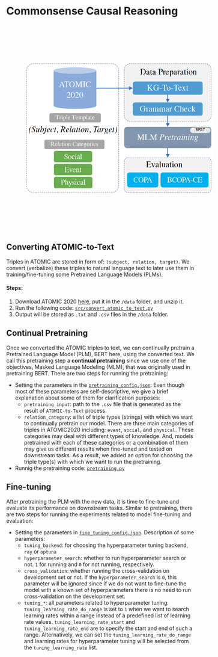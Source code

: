 # Commonsense Causal Reasoning

<p align="center">
  <img src='method.png' width='500' height='350' style="vertical-align:middle;margin:100px 50px">
</p>

## Converting ATOMIC-to-Text
Triples in ATOMIC are stored in form of: `(subject, relation, target)`. We convert (verbalize) these triples to natural language text to later use them in training/fine-tuning some Pretrained Language Models (PLMs).
#### Steps:
1. Download ATOMIC 2020 [here](https://allenai.org/data/atomic-2020), put it in the `/data` folder, and unzip it.
2. Run the following code: [`src/convert_atomic_to_text.py`](https://github.com/phosseini/causal-reasoning/blob/main/src/convert_atomic_to_text.py)
3. Output will be stored as `.txt` and `.csv` files in the `/data` folder.


## Continual Pretraining
Once we converted the ATOMIC triples to text, we can continually pretrain a Pretrained Language Model (PLM), BERT here, using the converted text. We call this pretraining step a **continual pretraining** since we use one of the objectives, Masked Language Modeling (MLM), that was originally used in pretraining BERT. There are two steps for running the pretraining:
* Setting the parameters in the [`pretraining_config.json`](https://github.com/phosseini/causal-reasoning/blob/main/config/pretraining_config.json): Even though most of these parameters are self-descriptive, we give a brief explanation about some of them for clarification purposes:
  * `pretraining_input`: path to the `.csv` file that is generated as the result of `ATOMIC-to-Text` process.
  * `relation_category`: a list of triple types (strings) with which we want to continually pretrain our model. There are three main categories of triples in ATOMIC2020 including: `event`, `social`, and `physical`. These categories may deal with different types of knowledge. And, models pretrained with each of these categories or a combination of them may give us different results when fine-tuned and tested on downstream tasks. As a result, we added an option for choosing the triple type(s) with which we want to run the pretraining.
* Runnig the pretraining code: [`pretraining.py`](https://github.com/phosseini/causal-reasoning/blob/main/src/pretraining.py)

## Fine-tuning
After pretraining the PLM with the new data, it is time to fine-tune and evaluate its performance on downstream tasks. Similar to pretraining, there are two steps for running the experiments related to model fine-tuning and evaluation:
* Setting the parameters in [`fine_tuning_config.json`](https://github.com/phosseini/causal-reasoning/blob/main/config/fine_tuning_config.json). Description of some parameters:
  * `tuning_backend`: for choosing the hyperparameter tuning backend, `ray` or `optuna`
  * `hyperparameter_search`: whether to run hyperparameter search or not. `1` for running and `0` for not running, respectively.
  * `cross_validation`: whether running the cross-validation on development set or not. If the `hyperparameter_search` is `0`, this parameter will be ignored since if we do not want to fine-tune the model with a known set of hyperparameters there is no need to run cross-validation on the development set.
  * `tuning_*`: all parameters related to hyperparameter tuning. `tuning_learning_rate_do_range` is set to `1` when we want to search learning rates within a range instead of a predefined list of learning rate values. `tuning_learning_rate_start` and `tuning_learning_rate_end` are to specify the start and end of such a range. Alternatively, we can set the `tuning_learning_rate_do_range` and learning rates for hyperparameter tuning will be selected from the `tuning_learning_rate` list.
